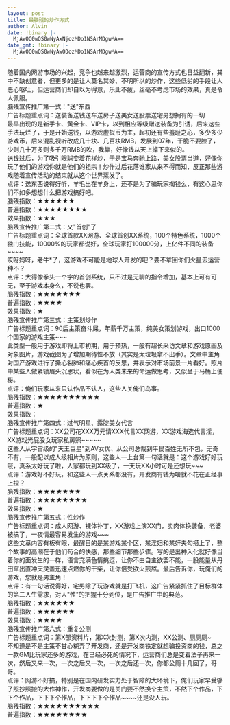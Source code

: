 ```yaml
---
layout: post
title: 最脑残的炒作方式
author: Alvin
date: !binary |-
  MjAwOC0wOS0wNyAxNjozMDo1NSArMDgwMA==
date_gmt: !binary |-
  MjAwOC0wOS0wNyAwODozMDo1NSArMDgwMA==
---
```

随着国内网游市场的兴起，竞争也越来越激烈，运营商的宣传方式也日益翻新，其中不缺创意者，但更多的是让人莫名其妙、不明所以的炒作，这些低劣的手段让人恶心呕吐，但运营商们却自以为得意，乐此不疲，丝毫不考虑市场的效果，真是令人佩服。    
脑残宣传推广第一式："送"东西     
广告标题重点词：送装备送钱送车送房子送美女送股票送宅男想拥有的一切     
最早出现的是新手卡、黄金卡、VIP卡，以到相应等级赠送装备为引诱，后来这些手法玩烂了，于是开始送钱，以游戏虚拟币为主，起初还有些羞耻之心，多少多少游戏币，后来混乱视听改成几十块、几百块RMB，发展到07年，干脆不要脸了，少则几十万多则多千万RMB的吹，我靠，好像钱从天上掉下来似的。     
送钱过后，为了吸引眼球变着花样炒，于是宝马奔驰上路，美女股票当道，好像你玩了他们的游戏你就是他们的祖宗！炒作过后花落谁家从来不得而知，反正那些游戏随着宣传活动的结束就从这个世界蒸发了。     
点评：送东西说得好听，羊毛出在羊身上，还不是为了骗玩家掏钱么，有这心思你们不如多想想什么把游戏搞好吧。     
脑残指数：★★★★★★     
普遍指数：★★★★★★★★     
效果指数：★★★     
脑残宣传推广第二式：又"首创"了     
广告标题重点词：全球首款XX网游、全球首创XX系统，100个特色系统，1000个独门技能，10000%的玩家都说好，全球玩家打100000分，上亿件不同的装备~~~~     
哎呀妈呀，老牛*了，这游戏不可能是地球人开发的吧？要不拿回你们火星去运营种不？     
点评：大得像拳头一个字的首创系统，只不过是无聊的指令增加，基本上可有可无，至于游戏本身么，不说也罢。     
脑残指数：★★★★★★★     
普遍指数：★★★★     
效果指数：★     
脑残宣传推广第三式：主策划炒作     
广告标题重点词：90后主策奋斗屎，年薪千万主策，纯美女策划游戏，出口1000个国家的游戏主策~~~     
此类型一般用于游戏即将上市初期，用于预热，一般有超长采访文章和游戏原画及对象图片，游戏截图为了增加期待性不放（其实是太垃圾拿不出手）。文章中主角对国产游戏进行了撕心裂肺和痛心疾首的反思，并表示对市场前景一片看好。照片中某些人做紧锁眉头沉思状，看似在为人类未来的命运做思考，又似坐于马桶上便秘。     
点评：俺们玩家从来只认作品不认人，这些人关俺们鸟事。     
脑残指数：★★★★★★★★★★     
普遍指数：★     
效果指数：    
脑残宣传推广第四式：过气明星、露腚美女代言     
广告标题重点词：XX公司花XXX万元请XXX代言XX网游，XX游戏海选代言淫，XX游戏光屁股女玩家私房照~~~~~     
这些人从宇宙级的"天王巨星"到AV女优、从公司总裁到平民百姓无所不包，无奇不有，一般配以成人级相片为原则，这些人一上台第一句话就是：这个游戏好好玩哦，真系太好玩了啦，人家都玩到XX级了，一天玩XX小时可是还想玩~~~     
点评：游戏好不好玩，和这些人一点关系都没有，开发商有钱为啥就不花在正经事上捏？     
脑残指数：★★★★★★★     
普遍指数：★★★★★★★★     
效果指数：★     
脑残宣传推广第五式：性炒作     
广告标题重点词：成人网游、裸体补丁，XX游戏上演XX门，卖肉体换装备，老婆被搞了，一夜情最容易发生的游戏~~~     
这些文章内容有板有眼，最醒目的是某游戏某个区，某淫妇和某奸夫勾搭上了，整个故事的高潮在于他们苟合的快感，那些细节那些步骤。写的是出神入化就好像当着你的面发生的一样，语言充满色情挑逗，让你不由自主欲罢不能，一股能量从丹田窜出直冲天灵盖迅速点燃你的干柴，让你倍受欲火煎熬。最后告诉你，玩俺们的游戏，您就是男主角！     
点评：有一句话说得好，宅男除了玩游戏就是打飞机，这广告紧紧抓住了目标群体的第二人生需求，对人"性"的把握十分到位，是广告推广中的典范。     
脑残指数：★★★★★★     
普遍指数：★★★★★★     
效果指数：★★★★     
脑残宣传推广第六式：重复公测     
广告标题重点词：第X部资料片，第X次封测，第X次内测，XX公测、厕厕厕~     
不知道是不是主策不甘心糊弄了开发商，还是开发商铁定就想骗投资商的钱，总之一款GM比玩家还多的游戏，在已经必死的情况下，运营商们总是变着法子再来一次，然后又来一次，一次之后又一次，一次之后还一次，你都公厕十几回了，哥哥。     
点评：网游不好搞，特别是在国内研发实力处于智障的大环境下，俺们玩家早受够了照抄照搬的大作神作，开发商要做的是关门要不然换个主策，不然下个作品，下下个作品，下下下个作品，下下下下个作品~~~~还是没人玩。     
脑残指数：★★★★★★★★★★     
普遍指数：★★★★★★★★
